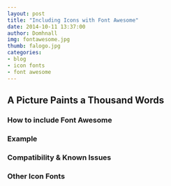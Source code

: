 ```yaml
---
layout: post
title: "Including Icons with Font Awesome"
date: 2014-10-11 13:37:00
author: Domhnall
img: fontawesome.jpg
thumb: falogo.jpg
categories: 
- blog 
- icon fonts
- font awesome
---
```


## A Picture Paints a Thousand Words

### How to include Font Awesome

### Example

### Compatibility & Known Issues

### Other Icon Fonts
